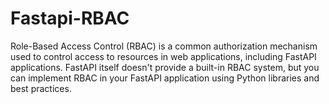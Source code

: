 # Fastapi-RBAC
Role-Based Access Control (RBAC) is a common authorization mechanism used to control access to resources in web applications, including FastAPI applications. FastAPI itself doesn't provide a built-in RBAC system, but you can implement RBAC in your FastAPI application using Python libraries and best practices.
